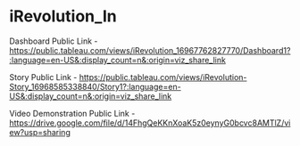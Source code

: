 # iRevolution_In


Dashboard Public Link - https://public.tableau.com/views/iRevolution_16967762827770/Dashboard1?:language=en-US&:display_count=n&:origin=viz_share_link

Story Public Link - https://public.tableau.com/views/iRevolution-Story_16968585338840/Story1?:language=en-US&:display_count=n&:origin=viz_share_link

Video Demonstration Public Link - https://drive.google.com/file/d/14FhgQeKKnXoaK5z0eynyG0bcvc8AMTlZ/view?usp=sharing
